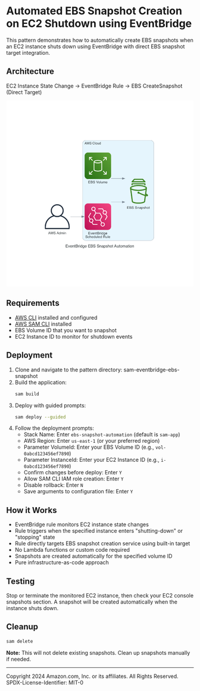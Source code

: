 # Automated EBS Snapshot Creation on EC2 Shutdown using EventBridge

This pattern demonstrates how to automatically create EBS snapshots when an EC2 instance shuts down using EventBridge with direct EBS snapshot target integration.

## Architecture

EC2 Instance State Change → EventBridge Rule → EBS CreateSnapshot (Direct Target)

![EventBridge EBS Snapshot Architecture](./generated-diagrams/eventbridge-ebs-snapshot-diagram.png)

## Requirements

* [AWS CLI](https://docs.aws.amazon.com/cli/latest/userguide/install-cliv2.html) installed and configured
* [AWS SAM CLI](https://docs.aws.amazon.com/serverless-application-model/latest/developerguide/serverless-sam-cli-install.html) installed
* EBS Volume ID that you want to snapshot
* EC2 Instance ID to monitor for shutdown events

## Deployment

1. Clone and navigate to the pattern directory: sam-eventbridge-ebs-snapshot
2. Build the application:
   ```bash
   sam build
   ```
3. Deploy with guided prompts:
   ```bash
   sam deploy --guided
   ```
4. Follow the deployment prompts:
   - Stack Name: Enter `ebs-snapshot-automation` (default is `sam-app`)
   - AWS Region: Enter `us-east-1` (or your preferred region)
   - Parameter VolumeId: Enter your EBS Volume ID (e.g., `vol-0abcd123456ef7890`)
   - Parameter InstanceId: Enter your EC2 Instance ID (e.g., `i-0abcd123456ef7890`)
   - Confirm changes before deploy: Enter `Y`
   - Allow SAM CLI IAM role creation: Enter `Y`
   - Disable rollback: Enter `N`
   - Save arguments to configuration file: Enter `Y`

## How it Works

- EventBridge rule monitors EC2 instance state changes
- Rule triggers when the specified instance enters "shutting-down" or "stopping" state
- Rule directly targets EBS snapshot creation service using built-in target
- No Lambda functions or custom code required
- Snapshots are created automatically for the specified volume ID
- Pure infrastructure-as-code approach

## Testing

Stop or terminate the monitored EC2 instance, then check your EC2 console snapshots section. A snapshot will be created automatically when the instance shuts down.

## Cleanup

```bash
sam delete
```

**Note:** This will not delete existing snapshots. Clean up snapshots manually if needed.

---
Copyright 2024 Amazon.com, Inc. or its affiliates. All Rights Reserved.
SPDX-License-Identifier: MIT-0